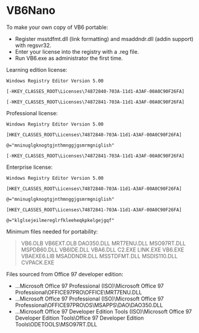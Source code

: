 # VB6Nano
To make your own copy of VB6 portable:

* Register msstdfmt.dll (link formatting) and msaddndr.dll (addin support) with regsvr32.
* Enter your license into the registry with a .reg file.  
* Run VB6.exe as administrator the first time.

Learning edition license:
```
Windows Registry Editor Version 5.00

[-HKEY_CLASSES_ROOT\Licenses\74872840-703A-11d1-A3AF-00A0C90F26FA]

[-HKEY_CLASSES_ROOT\Licenses\74872841-703A-11d1-A3AF-00A0C90F26FA]
```

Professional license:
```
Windows Registry Editor Version 5.00

[HKEY_CLASSES_ROOT\Licenses\74872840-703A-11d1-A3AF-00A0C90F26FA]

@="mninuglgknogtgjnthmnggjgsmrmgniglish"

[-HKEY_CLASSES_ROOT\Licenses\74872841-703A-11d1-A3AF-00A0C90F26FA]
```

Enterprise license:
```
Windows Registry Editor Version 5.00

[HKEY_CLASSES_ROOT\Licenses\74872840-703A-11d1-A3AF-00A0C90F26FA]

@="mninuglgknogtgjnthmnggjgsmrmgniglish"

[HKEY_CLASSES_ROOT\Licenses\74872841-703A-11d1-A3AF-00A0C90F26FA]

@="klglsejeilmereglrfkleeheqkpkelgejgqf"
```
Minimum files needed for portability:

>VB6.OLB
>VB6EXT.OLB
>DAO350.DLL
>MRT7ENU.DLL
>MSO97RT.DLL
>MSPDB60.DLL
>VB6IDE.DLL
>VBA6.DLL
>C2.EXE
>LINK.EXE
>VB6.EXE
>VBAEXE6.LIB
>MSADDNDR.DLL
>MSSTDFMT.DLL
>MSDIS110.DLL
>CVPACK.EXE
>
>
Files sourced from Office 97 developer edition:
* ...Microsoft Office 97 Professional (ISO)\Microsoft Office 97 Professional\OFFICE97PRO\OFFICE\MRT7ENU.DLL
* ...Microsoft Office 97 Professional (ISO)\Microsoft Office 97 Professional\OFFICE97PRO\OS\MSAPPS\DAO\DAO350.DLL
* ...Microsoft Office 97 Developer Edition Tools (ISO)\Microsoft Office 97 Developer Edition Tools\Office 97 Developer Edition Tools\ODETOOLS\MSO97RT.DLL
